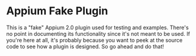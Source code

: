 # Appium Fake Plugin

This is a "fake" Appium 2.0 plugin used for testing and examples. There's no point in documenting its functionality since it's not meant to be used. If you're here at all, it's probably because you want to peek at the source code to see how a plugin is designed. So go ahead and do that!
